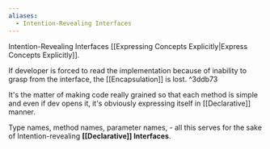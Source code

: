 ```yaml
---
aliases:
  - Intention-Revealing Interfaces
---
```

Intention-Revealing Interfaces [[Expressing Concepts Explicitly|Express Concepts Explicitly]].

If developer is forced to read the implementation because of inability to grasp from the interface, the [[Encapsulation]] is lost. ^3ddb73

It's the matter of making code really grained so that each method is simple and even if dev opens it, it's obviously expressing itself in [[Declarative]] manner.

Type names, method names, parameter names, - all this serves for the sake of Intention-revealing **[[Declarative]] Interfaces**.
